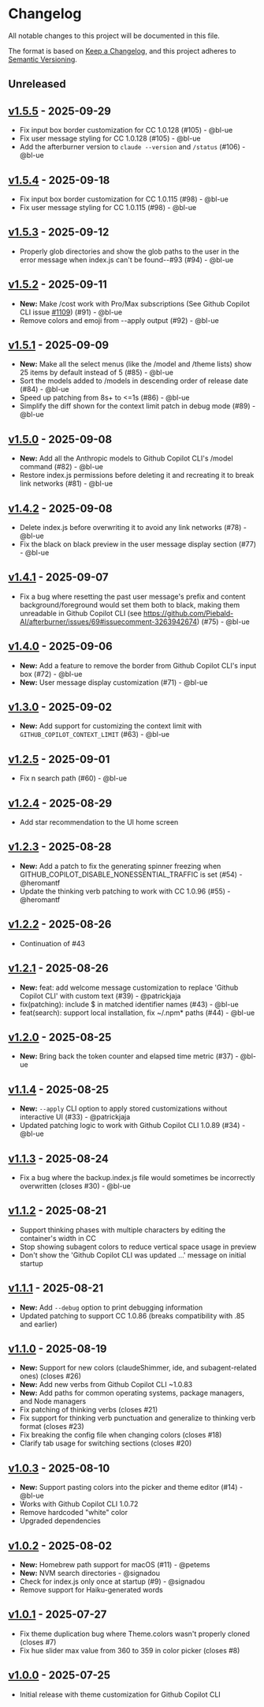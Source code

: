 # Changelog

All notable changes to this project will be documented in this file.

The format is based on [Keep a Changelog](https://keepachangelog.com/en/1.0.0/),
and this project adheres to [Semantic Versioning](https://semver.org/spec/v2.0.0.html).

## Unreleased

## [v1.5.5](https://github.com/Piebald-AI/afterburner/releases/tag/v1.5.5) - 2025-09-29

- Fix input box border customization for CC 1.0.128 (#105) - @bl-ue
- Fix user message styling for CC 1.0.128 (#105) - @bl-ue
- Add the afterburner version to `claude --version` and `/status` (#106) - @bl-ue

## [v1.5.4](https://github.com/Piebald-AI/afterburner/releases/tag/v1.5.4) - 2025-09-18

- Fix input box border customization for CC 1.0.115 (#98) - @bl-ue
- Fix user message styling for CC 1.0.115 (#98) - @bl-ue

## [v1.5.3](https://github.com/Piebald-AI/afterburner/releases/tag/v1.5.3) - 2025-09-12

- Properly glob directories and show the glob paths to the user in the error message when index.js can't be found--#93 (#94) - @bl-ue

## [v1.5.2](https://github.com/Piebald-AI/afterburner/releases/tag/v1.5.2) - 2025-09-11

- **New:** Make /cost work with Pro/Max subscriptions (See Github Copilot CLI issue [#1109](https://github.com/anthropics/claude-code/issues/1109)) (#91) - @bl-ue
- Remove colors and emoji from --apply output (#92) - @bl-ue

## [v1.5.1](https://github.com/Piebald-AI/afterburner/releases/tag/v1.5.1) - 2025-09-09

- **New:** Make all the select menus (like the /model and /theme lists) show 25 items by default instead of 5 (#85) - @bl-ue
- Sort the models added to /models in descending order of release date (#84) - @bl-ue
- Speed up patching from 8s+ to <=1s (#86) - @bl-ue
- Simplify the diff shown for the context limit patch in debug mode (#89) - @bl-ue

## [v1.5.0](https://github.com/Piebald-AI/afterburner/releases/tag/v1.5.0) - 2025-09-08

- **New:** Add all the Anthropic models to Github Copilot CLI's /model command (#82) - @bl-ue
- Restore index.js permissions before deleting it and recreating it to break link networks (#81) - @bl-ue

## [v1.4.2](https://github.com/Piebald-AI/afterburner/releases/tag/v1.4.2) - 2025-09-08

- Delete index.js before overwriting it to avoid any link networks (#78) - @bl-ue
- Fix the black on black preview in the user message display section (#77) - @bl-ue

## [v1.4.1](https://github.com/Piebald-AI/afterburner/releases/tag/v1.4.1) - 2025-09-07

- Fix a bug where resetting the past user message's prefix and content background/foreground would set them both to black, making them unreadable in Github Copilot CLI (see https://github.com/Piebald-AI/afterburner/issues/69#issuecomment-3263942674) (#75) - @bl-ue

## [v1.4.0](https://github.com/Piebald-AI/afterburner/releases/tag/v1.4.0) - 2025-09-06

- **New:** Add a feature to remove the border from Github Copilot CLI's input box (#72) - @bl-ue
- **New:** User message display customization (#71) - @bl-ue

## [v1.3.0](https://github.com/Piebald-AI/afterburner/releases/tag/v1.3.0) - 2025-09-02

- **New:** Add support for customizing the context limit with `GITHUB_COPILOT_CONTEXT_LIMIT` (#63) - @bl-ue

## [v1.2.5](https://github.com/Piebald-AI/afterburner/releases/tag/v1.2.5) - 2025-09-01

- Fix n search path (#60) - @bl-ue

## [v1.2.4](https://github.com/Piebald-AI/afterburner/releases/tag/v1.2.4) - 2025-08-29

- Add star recommendation to the UI home screen

## [v1.2.3](https://github.com/Piebald-AI/afterburner/releases/tag/v1.2.3) - 2025-08-28

- **New:** Add a patch to fix the generating spinner freezing when GITHUB_COPILOT_DISABLE_NONESSENTIAL_TRAFFIC is set (#54) - @heromantf
- Update the thinking verb patching to work with CC 1.0.96 (#55) - @heromantf

## [v1.2.2](https://github.com/Piebald-AI/afterburner/releases/tag/v1.2.2) - 2025-08-26

- Continuation of #43

## [v1.2.1](https://github.com/Piebald-AI/afterburner/releases/tag/v1.2.1) - 2025-08-26

- **New:** feat: add welcome message customization to replace 'Github Copilot CLI' with custom text (#39) - @patrickjaja
- fix(patching): include $ in matched identifier names (#43) - @bl-ue
- feat(search): support local installation, fix ~/.npm* paths (#44) - @bl-ue

## [v1.2.0](https://github.com/Piebald-AI/afterburner/releases/tag/v1.2.0) - 2025-08-25

- **New:** Bring back the token counter and elapsed time metric (#37) - @bl-ue

## [v1.1.4](https://github.com/Piebald-AI/afterburner/releases/tag/v1.1.4) - 2025-08-25

- **New:** `--apply` CLI option to apply stored customizations without interactive UI (#33) - @patrickjaja
- Updated patching logic to work with Github Copilot CLI 1.0.89 (#34) - @bl-ue

## [v1.1.3](https://github.com/Piebald-AI/afterburner/releases/tag/v1.1.3) - 2025-08-24

- Fix a bug where the backup.index.js file would sometimes be incorrectly overwritten (closes #30) - @bl-ue

## [v1.1.2](https://github.com/Piebald-AI/afterburner/releases/tag/v1.1.2) - 2025-08-21

- Support thinking phases with multiple characters by editing the container's width in CC
- Stop showing subagent colors to reduce vertical space usage in preview
- Don't show the 'Github Copilot CLI was updated ...' message on initial startup

## [v1.1.1](https://github.com/Piebald-AI/afterburner/releases/tag/v1.1.1) - 2025-08-21

- **New:** Add `--debug` option to print debugging information
- Updated patching to support CC 1.0.86 (breaks compatibility with .85 and earlier)

## [v1.1.0](https://github.com/Piebald-AI/afterburner/releases/tag/v1.1.0) - 2025-08-19

- **New:** Support for new colors (claudeShimmer, ide, and subagent-related ones) (closes #26)
- **New:** Add new verbs from Github Copilot CLI ~1.0.83
- **New:** Add paths for common operating systems, package managers, and Node managers
- Fix patching of thinking verbs (closes #21)
- Fix support for thinking verb punctuation and generalize to thinking verb format (closes #23)
- Fix breaking the config file when changing colors (closes #18)
- Clarify tab usage for switching sections (closes #20)

## [v1.0.3](https://github.com/Piebald-AI/afterburner/releases/tag/v1.0.3) - 2025-08-10

- **New:** Support pasting colors into the picker and theme editor (#14) - @bl-ue
- Works with Github Copilot CLI 1.0.72
- Remove hardcoded "white" color
- Upgraded dependencies

## [v1.0.2](https://github.com/Piebald-AI/afterburner/releases/tag/v1.0.2) - 2025-08-02

- **New:** Homebrew path support for macOS (#11) - @petems
- **New:** NVM search directories - @signadou
- Check for index.js only once at startup (#9) - @signadou
- Remove support for Haiku-generated words

## [v1.0.1](https://github.com/Piebald-AI/afterburner/releases/tag/v1.0.1) - 2025-07-27

- Fix theme duplication bug where Theme.colors wasn't properly cloned (closes #7)
- Fix hue slider max value from 360 to 359 in color picker (closes #8)

## [v1.0.0](https://github.com/Piebald-AI/afterburner/releases/tag/v1.0.0) - 2025-07-25

- Initial release with theme customization for Github Copilot CLI
